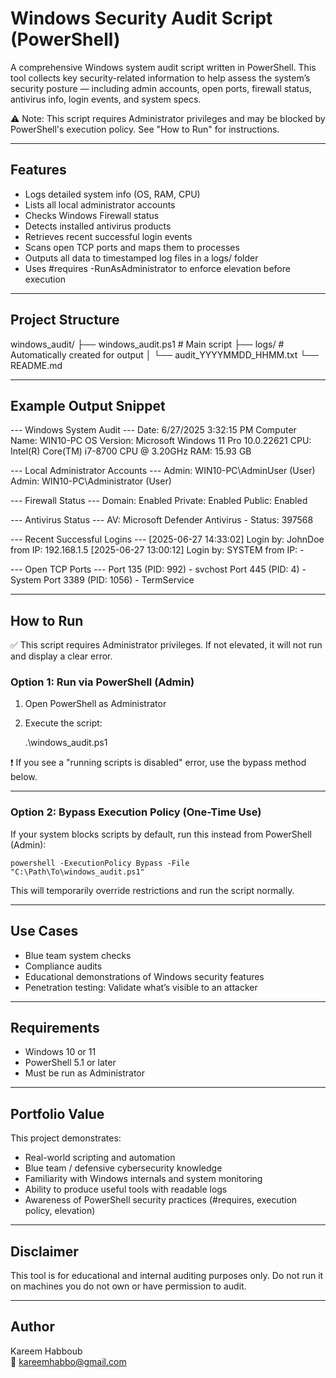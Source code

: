 # Windows Security Audit Script (PowerShell)

A comprehensive Windows system audit script written in PowerShell. This tool collects key security-related information to help assess the system’s security posture — including admin accounts, open ports, firewall status, antivirus info, login events, and system specs.

⚠️ Note: This script requires Administrator privileges and may be blocked by PowerShell's execution policy. See "How to Run" for instructions.

---

## Features

- Logs detailed system info (OS, RAM, CPU)
- Lists all local administrator accounts
- Checks Windows Firewall status
- Detects installed antivirus products
- Retrieves recent successful login events
- Scans open TCP ports and maps them to processes
- Outputs all data to timestamped log files in a logs/ folder
- Uses #requires -RunAsAdministrator to enforce elevation before execution

---

## Project Structure

windows_audit/
├── windows_audit.ps1         # Main script
├── logs/                     # Automatically created for output
│   └── audit_YYYYMMDD_HHMM.txt
└── README.md

---

## Example Output Snippet

--- Windows System Audit ---
Date: 6/27/2025 3:32:15 PM
Computer Name: WIN10-PC
OS Version: Microsoft Windows 11 Pro 10.0.22621
CPU: Intel(R) Core(TM) i7-8700 CPU @ 3.20GHz
RAM: 15.93 GB

--- Local Administrator Accounts ---
Admin: WIN10-PC\AdminUser (User)
Admin: WIN10-PC\Administrator (User)

--- Firewall Status ---
Domain: Enabled
Private: Enabled
Public: Enabled

--- Antivirus Status ---
AV: Microsoft Defender Antivirus - Status: 397568

--- Recent Successful Logins ---
[2025-06-27 14:33:02] Login by: JohnDoe from IP: 192.168.1.5
[2025-06-27 13:00:12] Login by: SYSTEM from IP: -

--- Open TCP Ports ---
Port 135 (PID: 992) - svchost
Port 445 (PID: 4) - System
Port 3389 (PID: 1056) - TermService

---

## How to Run

✅ This script requires Administrator privileges. If not elevated, it will not run and display a clear error.

### Option 1: Run via PowerShell (Admin)

1. Open PowerShell as Administrator
2. Execute the script:

    .\windows_audit.ps1

❗ If you see a "running scripts is disabled" error, use the bypass method below.

---

### Option 2: Bypass Execution Policy (One-Time Use)

If your system blocks scripts by default, run this instead from PowerShell (Admin):

    powershell -ExecutionPolicy Bypass -File "C:\Path\To\windows_audit.ps1"

This will temporarily override restrictions and run the script normally.

---

## Use Cases

- Blue team system checks
- Compliance audits
- Educational demonstrations of Windows security features
- Penetration testing: Validate what’s visible to an attacker

---

## Requirements

- Windows 10 or 11
- PowerShell 5.1 or later
- Must be run as Administrator

---

## Portfolio Value

This project demonstrates:
- Real-world scripting and automation
- Blue team / defensive cybersecurity knowledge
- Familiarity with Windows internals and system monitoring
- Ability to produce useful tools with readable logs
- Awareness of PowerShell security practices (#requires, execution policy, elevation)

---

## Disclaimer

This tool is for educational and internal auditing purposes only. Do not run it on machines you do not own or have permission to audit.

---

## Author

Kareem Habboub  
📧 kareemhabbo@gmail.com
